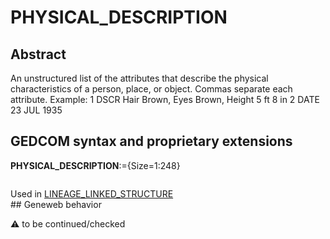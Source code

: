 ﻿# PHYSICAL_DESCRIPTION
## Abstract
An unstructured list of the attributes that describe the physical characteristics of a person, place, or
object. Commas separate each attribute.
Example:
1 DSCR Hair Brown, Eyes Brown, Height 5 ft 8 in
2 DATE 23 JUL 1935


## GEDCOM syntax and proprietary extensions

**PHYSICAL_DESCRIPTION**:={Size=1:248}
<pre>
</pre>
Used in <a href=Ged.LINEAGE_LINKED_STRUCTURE.md>LINEAGE_LINKED_STRUCTURE</a><br />## Geneweb behavior


:warning: to be continued/checked

